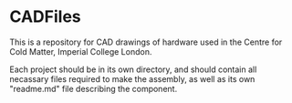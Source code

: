 CADFiles
===========
This is a repository for CAD drawings of hardware used in the Centre for Cold Matter, Imperial College London. 

Each project should be in its own directory, and should contain all necassary files required to make the assembly, as well as its own "readme.md" file describing the component.

